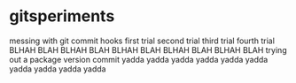 # gitsperiments
messing with git commit hooks
first trial
second trial
third trial
fourth trial
BLHAH BLAH
BLHAH BLAH
BLHAH BLAH
BLHAH BLAH
BLHAH BLAH
trying out a package version commit
yadda
yadda
yadda
yadda
yadda
yadda
yadda
yadda
yadda
yadda
